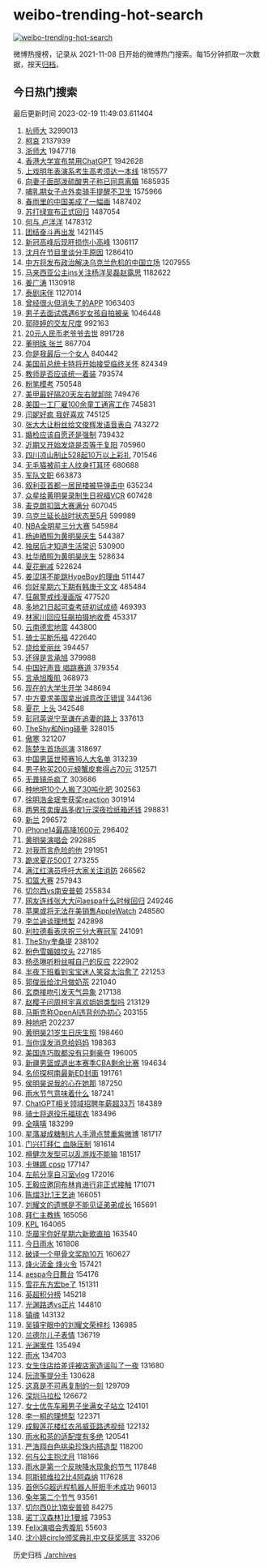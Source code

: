 # weibo-trending-hot-search

[![weibo-trending-hot-search](https://github.com/ameizi/weibo-trending-hot-search/actions/workflows/ci.yml/badge.svg)](https://github.com/ameizi/weibo-trending-hot-search/actions/workflows/ci.yml)

微博热搜榜，记录从 2021-11-08 日开始的微博热门搜索。每15分钟抓取一次数据，按天[归档](./archives)。

## 今日热门搜索

<!-- BEGIN --> 
最后更新时间 2023-02-19 11:49:03.611404 
1. [杭师大](https://s.weibo.com/weibo?q=%E6%9D%AD%E5%B8%88%E5%A4%A7&t=31&band_rank=5&Refer=top) 3299013
1. [柯哀](https://s.weibo.com/weibo?q=%E6%9F%AF%E5%93%80&t=31&band_rank=1&Refer=top) 2137939
1. [浙师大](https://s.weibo.com/weibo?q=%E6%B5%99%E5%B8%88%E5%A4%A7&t=31&band_rank=5&Refer=top) 1947718
1. [香港大学宣布禁用ChatGPT](https://s.weibo.com/weibo?q=%23%E9%A6%99%E6%B8%AF%E5%A4%A7%E5%AD%A6%E5%AE%A3%E5%B8%83%E7%A6%81%E7%94%A8ChatGPT%23&t=31&band_rank=50&Refer=top) 1942628
1. [上戏明年表演系考生高考须达一本线](https://s.weibo.com/weibo?q=%23%E4%B8%8A%E6%88%8F%E6%98%8E%E5%B9%B4%E8%A1%A8%E6%BC%94%E7%B3%BB%E8%80%83%E7%94%9F%E9%AB%98%E8%80%83%E9%A1%BB%E8%BE%BE%E4%B8%80%E6%9C%AC%E7%BA%BF%23&t=31&band_rank=14&Refer=top) 1815577
1. [向妻子面部泼硫酸男子称已同意离婚](https://s.weibo.com/weibo?q=%23%E5%90%91%E5%A6%BB%E5%AD%90%E9%9D%A2%E9%83%A8%E6%B3%BC%E7%A1%AB%E9%85%B8%E7%94%B7%E5%AD%90%E7%A7%B0%E5%B7%B2%E5%90%8C%E6%84%8F%E7%A6%BB%E5%A9%9A%23&t=31&band_rank=1&Refer=top) 1685935
1. [哺乳期女子点外卖骑手提醒不卫生](https://s.weibo.com/weibo?q=%23%E5%93%BA%E4%B9%B3%E6%9C%9F%E5%A5%B3%E5%AD%90%E7%82%B9%E5%A4%96%E5%8D%96%E9%AA%91%E6%89%8B%E6%8F%90%E9%86%92%E4%B8%8D%E5%8D%AB%E7%94%9F%23&t=31&band_rank=2&Refer=top) 1575966
1. [春雨里的中国美成了一幅画](https://s.weibo.com/weibo?q=%23%E6%98%A5%E9%9B%A8%E9%87%8C%E7%9A%84%E4%B8%AD%E5%9B%BD%E7%BE%8E%E6%88%90%E4%BA%86%E4%B8%80%E5%B9%85%E7%94%BB%23&t=31&band_rank=3&Refer=top) 1487402
1. [苏打绿宣布正式回归](https://s.weibo.com/weibo?q=%23%E8%8B%8F%E6%89%93%E7%BB%BF%E5%AE%A3%E5%B8%83%E6%AD%A3%E5%BC%8F%E5%9B%9E%E5%BD%92%23&t=31&band_rank=1&Refer=top) 1487054
1. [何与 卢洋洋](https://s.weibo.com/weibo?q=%E4%BD%95%E4%B8%8E%20%E5%8D%A2%E6%B4%8B%E6%B4%8B&t=31&band_rank=4&Refer=top) 1478312
1. [团结奋斗再出发](https://s.weibo.com/weibo?q=%23%E5%9B%A2%E7%BB%93%E5%A5%8B%E6%96%97%E5%86%8D%E5%87%BA%E5%8F%91%23&t=31&band_rank=3&Refer=top) 1421145
1. [新冠高峰后现肝损伤小高峰](https://s.weibo.com/weibo?q=%23%E6%96%B0%E5%86%A0%E9%AB%98%E5%B3%B0%E5%90%8E%E7%8E%B0%E8%82%9D%E6%8D%9F%E4%BC%A4%E5%B0%8F%E9%AB%98%E5%B3%B0%23&t=31&band_rank=14&Refer=top) 1306117
1. [沈月在节目里谈分手原因](https://s.weibo.com/weibo?q=%23%E6%B2%88%E6%9C%88%E5%9C%A8%E8%8A%82%E7%9B%AE%E9%87%8C%E8%B0%88%E5%88%86%E6%89%8B%E5%8E%9F%E5%9B%A0%23&t=31&band_rank=2&Refer=top) 1286410
1. [中方将发布政治解决乌克兰危机的中国立场](https://s.weibo.com/weibo?q=%23%E4%B8%AD%E6%96%B9%E5%B0%86%E5%8F%91%E5%B8%83%E6%94%BF%E6%B2%BB%E8%A7%A3%E5%86%B3%E4%B9%8C%E5%85%8B%E5%85%B0%E5%8D%B1%E6%9C%BA%E7%9A%84%E4%B8%AD%E5%9B%BD%E7%AB%8B%E5%9C%BA%23&t=31&band_rank=4&Refer=top) 1207955
1. [马来西亚公主ins关注杨洋吴磊赵露思](https://s.weibo.com/weibo?q=%23%E9%A9%AC%E6%9D%A5%E8%A5%BF%E4%BA%9A%E5%85%AC%E4%B8%BBins%E5%85%B3%E6%B3%A8%E6%9D%A8%E6%B4%8B%E5%90%B4%E7%A3%8A%E8%B5%B5%E9%9C%B2%E6%80%9D%23&t=31&band_rank=27&Refer=top) 1182622
1. [姜广涛](https://s.weibo.com/weibo?q=%E5%A7%9C%E5%B9%BF%E6%B6%9B&t=31&band_rank=19&Refer=top) 1130918
1. [泰剧床伴](https://s.weibo.com/weibo?q=%23%E6%B3%B0%E5%89%A7%E5%BA%8A%E4%BC%B4%23&t=31&band_rank=1&Refer=top) 1127014
1. [曾经很火但消失了的APP](https://s.weibo.com/weibo?q=%23%E6%9B%BE%E7%BB%8F%E5%BE%88%E7%81%AB%E4%BD%86%E6%B6%88%E5%A4%B1%E4%BA%86%E7%9A%84APP%23&t=31&band_rank=4&Refer=top) 1063403
1. [男子去面试偶遇6岁女孩自拍被亲](https://s.weibo.com/weibo?q=%23%E7%94%B7%E5%AD%90%E5%8E%BB%E9%9D%A2%E8%AF%95%E5%81%B6%E9%81%876%E5%B2%81%E5%A5%B3%E5%AD%A9%E8%87%AA%E6%8B%8D%E8%A2%AB%E4%BA%B2%23&t=31&band_rank=5&Refer=top) 1046448
1. [郭晓婷的交友尺度](https://s.weibo.com/weibo?q=%23%E9%83%AD%E6%99%93%E5%A9%B7%E7%9A%84%E4%BA%A4%E5%8F%8B%E5%B0%BA%E5%BA%A6%23&t=31&band_rank=9&Refer=top) 992163
1. [20元人民币老爷爷去世](https://s.weibo.com/weibo?q=%2320%E5%85%83%E4%BA%BA%E6%B0%91%E5%B8%81%E8%80%81%E7%88%B7%E7%88%B7%E5%8E%BB%E4%B8%96%23&t=31&band_rank=6&Refer=top) 891728
1. [董明珠 张兰](https://s.weibo.com/weibo?q=%E8%91%A3%E6%98%8E%E7%8F%A0%20%E5%BC%A0%E5%85%B0&t=31&band_rank=7&Refer=top) 867704
1. [你是我最后一个女人](https://s.weibo.com/weibo?q=%23%E4%BD%A0%E6%98%AF%E6%88%91%E6%9C%80%E5%90%8E%E4%B8%80%E4%B8%AA%E5%A5%B3%E4%BA%BA%23&t=31&band_rank=27&Refer=top) 840442
1. [美国前总统卡特将开始接受临终关怀](https://s.weibo.com/weibo?q=%23%E7%BE%8E%E5%9B%BD%E5%89%8D%E6%80%BB%E7%BB%9F%E5%8D%A1%E7%89%B9%E5%B0%86%E5%BC%80%E5%A7%8B%E6%8E%A5%E5%8F%97%E4%B8%B4%E7%BB%88%E5%85%B3%E6%80%80%23&t=31&band_rank=22&Refer=top) 824349
1. [教师是否应该统一着装](https://s.weibo.com/weibo?q=%23%E6%95%99%E5%B8%88%E6%98%AF%E5%90%A6%E5%BA%94%E8%AF%A5%E7%BB%9F%E4%B8%80%E7%9D%80%E8%A3%85%23&t=31&band_rank=8&Refer=top) 793574
1. [粉笔模考](https://s.weibo.com/weibo?q=%23%E7%B2%89%E7%AC%94%E6%A8%A1%E8%80%83%23&t=31&band_rank=14&Refer=top) 750548
1. [美甲最好隔20天左右就卸除](https://s.weibo.com/weibo?q=%23%E7%BE%8E%E7%94%B2%E6%9C%80%E5%A5%BD%E9%9A%9420%E5%A4%A9%E5%B7%A6%E5%8F%B3%E5%B0%B1%E5%8D%B8%E9%99%A4%23&t=31&band_rank=27&Refer=top) 749476
1. [美国一工厂雇100余童工通宵工作](https://s.weibo.com/weibo?q=%23%E7%BE%8E%E5%9B%BD%E4%B8%80%E5%B7%A5%E5%8E%82%E9%9B%87100%E4%BD%99%E7%AB%A5%E5%B7%A5%E9%80%9A%E5%AE%B5%E5%B7%A5%E4%BD%9C%23&t=31&band_rank=5&Refer=top) 745831
1. [闫妮好疯 我好喜欢](https://s.weibo.com/weibo?q=%E9%97%AB%E5%A6%AE%E5%A5%BD%E7%96%AF%20%E6%88%91%E5%A5%BD%E5%96%9C%E6%AC%A2&t=31&band_rank=9&Refer=top) 745125
1. [张大大让粉丝给文俊辉发语音表白](https://s.weibo.com/weibo?q=%23%E5%BC%A0%E5%A4%A7%E5%A4%A7%E8%AE%A9%E7%B2%89%E4%B8%9D%E7%BB%99%E6%96%87%E4%BF%8A%E8%BE%89%E5%8F%91%E8%AF%AD%E9%9F%B3%E8%A1%A8%E7%99%BD%23&t=31&band_rank=6&Refer=top) 743272
1. [婚检应该自愿还是强制](https://s.weibo.com/weibo?q=%23%E5%A9%9A%E6%A3%80%E5%BA%94%E8%AF%A5%E8%87%AA%E6%84%BF%E8%BF%98%E6%98%AF%E5%BC%BA%E5%88%B6%23&t=31&band_rank=10&Refer=top) 739432
1. [近期又开始发烧是否等于复阳](https://s.weibo.com/weibo?q=%23%E8%BF%91%E6%9C%9F%E5%8F%88%E5%BC%80%E5%A7%8B%E5%8F%91%E7%83%A7%E6%98%AF%E5%90%A6%E7%AD%89%E4%BA%8E%E5%A4%8D%E9%98%B3%23&t=31&band_rank=10&Refer=top) 705960
1. [四川凉山制止528起10万以上彩礼](https://s.weibo.com/weibo?q=%23%E5%9B%9B%E5%B7%9D%E5%87%89%E5%B1%B1%E5%88%B6%E6%AD%A2528%E8%B5%B710%E4%B8%87%E4%BB%A5%E4%B8%8A%E5%BD%A9%E7%A4%BC%23&t=31&band_rank=49&Refer=top) 701546
1. [无毛猫被前主人纹身打耳环](https://s.weibo.com/weibo?q=%23%E6%97%A0%E6%AF%9B%E7%8C%AB%E8%A2%AB%E5%89%8D%E4%B8%BB%E4%BA%BA%E7%BA%B9%E8%BA%AB%E6%89%93%E8%80%B3%E7%8E%AF%23&t=31&band_rank=11&Refer=top) 680688
1. [军队文职](https://s.weibo.com/weibo?q=%23%E5%86%9B%E9%98%9F%E6%96%87%E8%81%8C%23&t=31&band_rank=8&Refer=top) 663873
1. [叙利亚首都一居民楼被导弹击中](https://s.weibo.com/weibo?q=%23%E5%8F%99%E5%88%A9%E4%BA%9A%E9%A6%96%E9%83%BD%E4%B8%80%E5%B1%85%E6%B0%91%E6%A5%BC%E8%A2%AB%E5%AF%BC%E5%BC%B9%E5%87%BB%E4%B8%AD%23&t=31&band_rank=11&Refer=top) 635234
1. [众星给黄明昊录制生日祝福VCR](https://s.weibo.com/weibo?q=%23%E4%BC%97%E6%98%9F%E7%BB%99%E9%BB%84%E6%98%8E%E6%98%8A%E5%BD%95%E5%88%B6%E7%94%9F%E6%97%A5%E7%A5%9D%E7%A6%8FVCR%23&t=31&band_rank=12&Refer=top) 607428
1. [麦克朗扣篮大赛满分](https://s.weibo.com/weibo?q=%23%E9%BA%A6%E5%85%8B%E6%9C%97%E6%89%A3%E7%AF%AE%E5%A4%A7%E8%B5%9B%E6%BB%A1%E5%88%86%23&t=31&band_rank=21&Refer=top) 607045
1. [乌克兰延长战时状态至5月](https://s.weibo.com/weibo?q=%23%E4%B9%8C%E5%85%8B%E5%85%B0%E5%BB%B6%E9%95%BF%E6%88%98%E6%97%B6%E7%8A%B6%E6%80%81%E8%87%B35%E6%9C%88%23&t=31&band_rank=50&Refer=top) 599989
1. [NBA全明星三分大赛](https://s.weibo.com/weibo?q=%23NBA%E5%85%A8%E6%98%8E%E6%98%9F%E4%B8%89%E5%88%86%E5%A4%A7%E8%B5%9B%23&t=31&band_rank=15&Refer=top) 545984
1. [杨迪晒照为黄明昊庆生](https://s.weibo.com/weibo?q=%23%E6%9D%A8%E8%BF%AA%E6%99%92%E7%85%A7%E4%B8%BA%E9%BB%84%E6%98%8E%E6%98%8A%E5%BA%86%E7%94%9F%23&t=31&band_rank=11&Refer=top) 544387
1. [独居后才知道生活常识](https://s.weibo.com/weibo?q=%23%E7%8B%AC%E5%B1%85%E5%90%8E%E6%89%8D%E7%9F%A5%E9%81%93%E7%94%9F%E6%B4%BB%E5%B8%B8%E8%AF%86%23&t=31&band_rank=43&Refer=top) 530900
1. [杜华晒照为黄明昊庆生](https://s.weibo.com/weibo?q=%23%E6%9D%9C%E5%8D%8E%E6%99%92%E7%85%A7%E4%B8%BA%E9%BB%84%E6%98%8E%E6%98%8A%E5%BA%86%E7%94%9F%23&t=31&band_rank=18&Refer=top) 528634
1. [夏花删减](https://s.weibo.com/weibo?q=%E5%A4%8F%E8%8A%B1%E5%88%A0%E5%87%8F&t=31&band_rank=15&Refer=top) 522624
1. [姜涩琪不能跳HypeBoy的理由](https://s.weibo.com/weibo?q=%23%E5%A7%9C%E6%B6%A9%E7%90%AA%E4%B8%8D%E8%83%BD%E8%B7%B3HypeBoy%E7%9A%84%E7%90%86%E7%94%B1%23&t=31&band_rank=13&Refer=top) 511447
1. [你好星期六下期有韩庚于文文](https://s.weibo.com/weibo?q=%23%E4%BD%A0%E5%A5%BD%E6%98%9F%E6%9C%9F%E5%85%AD%E4%B8%8B%E6%9C%9F%E6%9C%89%E9%9F%A9%E5%BA%9A%E4%BA%8E%E6%96%87%E6%96%87%23&t=31&band_rank=19&Refer=top) 485484
1. [狂飙警戒线漫画版](https://s.weibo.com/weibo?q=%23%E7%8B%82%E9%A3%99%E8%AD%A6%E6%88%92%E7%BA%BF%E6%BC%AB%E7%94%BB%E7%89%88%23&t=31&band_rank=28&Refer=top) 477520
1. [多地21日起可查考研初试成绩](https://s.weibo.com/weibo?q=%23%E5%A4%9A%E5%9C%B021%E6%97%A5%E8%B5%B7%E5%8F%AF%E6%9F%A5%E8%80%83%E7%A0%94%E5%88%9D%E8%AF%95%E6%88%90%E7%BB%A9%23&t=31&band_rank=17&Refer=top) 469393
1. [林家川回应狂飙拍摄地收费](https://s.weibo.com/weibo?q=%23%E6%9E%97%E5%AE%B6%E5%B7%9D%E5%9B%9E%E5%BA%94%E7%8B%82%E9%A3%99%E6%8B%8D%E6%91%84%E5%9C%B0%E6%94%B6%E8%B4%B9%23&t=31&band_rank=14&Refer=top) 453317
1. [云南德宏地震](https://s.weibo.com/weibo?q=%E4%BA%91%E5%8D%97%E5%BE%B7%E5%AE%8F%E5%9C%B0%E9%9C%87&t=31&band_rank=18&Refer=top) 443800
1. [骑士买断乐福](https://s.weibo.com/weibo?q=%23%E9%AA%91%E5%A3%AB%E4%B9%B0%E6%96%AD%E4%B9%90%E7%A6%8F%23&t=31&band_rank=16&Refer=top) 422640
1. [烧给爱丽丝](https://s.weibo.com/weibo?q=%E7%83%A7%E7%BB%99%E7%88%B1%E4%B8%BD%E4%B8%9D&t=31&band_rank=19&Refer=top) 394457
1. [还得是言承旭](https://s.weibo.com/weibo?q=%E8%BF%98%E5%BE%97%E6%98%AF%E8%A8%80%E6%89%BF%E6%97%AD&t=31&band_rank=24&Refer=top) 379988
1. [中国好声音 唱跳赛道](https://s.weibo.com/weibo?q=%E4%B8%AD%E5%9B%BD%E5%A5%BD%E5%A3%B0%E9%9F%B3%20%E5%94%B1%E8%B7%B3%E8%B5%9B%E9%81%93&t=31&band_rank=44&Refer=top) 379354
1. [言承旭腹肌](https://s.weibo.com/weibo?q=%E8%A8%80%E6%89%BF%E6%97%AD%E8%85%B9%E8%82%8C&t=31&band_rank=31&Refer=top) 368973
1. [现在的大学生开学](https://s.weibo.com/weibo?q=%23%E7%8E%B0%E5%9C%A8%E7%9A%84%E5%A4%A7%E5%AD%A6%E7%94%9F%E5%BC%80%E5%AD%A6%23&t=31&band_rank=34&Refer=top) 348694
1. [中方要求美国拿出诚意改正错误](https://s.weibo.com/weibo?q=%23%E4%B8%AD%E6%96%B9%E8%A6%81%E6%B1%82%E7%BE%8E%E5%9B%BD%E6%8B%BF%E5%87%BA%E8%AF%9A%E6%84%8F%E6%94%B9%E6%AD%A3%E9%94%99%E8%AF%AF%23&t=31&band_rank=39&Refer=top) 344136
1. [夏花 上头](https://s.weibo.com/weibo?q=%E5%A4%8F%E8%8A%B1%20%E4%B8%8A%E5%A4%B4&t=31&band_rank=21&Refer=top) 342548
1. [彭冠英说宁至谦在追妻的路上](https://s.weibo.com/weibo?q=%23%E5%BD%AD%E5%86%A0%E8%8B%B1%E8%AF%B4%E5%AE%81%E8%87%B3%E8%B0%A6%E5%9C%A8%E8%BF%BD%E5%A6%BB%E7%9A%84%E8%B7%AF%E4%B8%8A%23&t=31&band_rank=25&Refer=top) 337613
1. [TheShy和Ning碰拳](https://s.weibo.com/weibo?q=%23TheShy%E5%92%8CNing%E7%A2%B0%E6%8B%B3%23&t=31&band_rank=26&Refer=top) 328015
1. [傲寒](https://s.weibo.com/weibo?q=%E5%82%B2%E5%AF%92&t=31&band_rank=15&Refer=top) 321207
1. [陈楚生首场巡演](https://s.weibo.com/weibo?q=%E9%99%88%E6%A5%9A%E7%94%9F%E9%A6%96%E5%9C%BA%E5%B7%A1%E6%BC%94&t=31&band_rank=16&Refer=top) 318697
1. [中国男篮世预赛16人大名单](https://s.weibo.com/weibo?q=%23%E4%B8%AD%E5%9B%BD%E7%94%B7%E7%AF%AE%E4%B8%96%E9%A2%84%E8%B5%9B16%E4%BA%BA%E5%A4%A7%E5%90%8D%E5%8D%95%23&t=31&band_rank=25&Refer=top) 313239
1. [男子称买200元螃蟹皮套得占70元](https://s.weibo.com/weibo?q=%23%E7%94%B7%E5%AD%90%E7%A7%B0%E4%B9%B0200%E5%85%83%E8%9E%83%E8%9F%B9%E7%9A%AE%E5%A5%97%E5%BE%97%E5%8D%A070%E5%85%83%23&t=31&band_rank=31&Refer=top) 312571
1. [无畏镜杀疯了](https://s.weibo.com/weibo?q=%23%E6%97%A0%E7%95%8F%E9%95%9C%E6%9D%80%E7%96%AF%E4%BA%86%23&t=31&band_rank=17&Refer=top) 303686
1. [种地吧10个人搬了30吨化肥](https://s.weibo.com/weibo?q=%23%E7%A7%8D%E5%9C%B0%E5%90%A710%E4%B8%AA%E4%BA%BA%E6%90%AC%E4%BA%8630%E5%90%A8%E5%8C%96%E8%82%A5%23&t=31&band_rank=18&Refer=top) 302563
1. [徐明浩金珉奎获奖reaction](https://s.weibo.com/weibo?q=%23%E5%BE%90%E6%98%8E%E6%B5%A9%E9%87%91%E7%8F%89%E5%A5%8E%E8%8E%B7%E5%A5%96reaction%23&t=31&band_rank=19&Refer=top) 301914
1. [两男孩卖废品多收1元深夜捡纸箱还钱](https://s.weibo.com/weibo?q=%23%E4%B8%A4%E7%94%B7%E5%AD%A9%E5%8D%96%E5%BA%9F%E5%93%81%E5%A4%9A%E6%94%B61%E5%85%83%E6%B7%B1%E5%A4%9C%E6%8D%A1%E7%BA%B8%E7%AE%B1%E8%BF%98%E9%92%B1%23&t=31&band_rank=26&Refer=top) 298831
1. [新兰](https://s.weibo.com/weibo?q=%E6%96%B0%E5%85%B0&t=31&band_rank=20&Refer=top) 296572
1. [iPhone14最高降1600元](https://s.weibo.com/weibo?q=%23iPhone14%E6%9C%80%E9%AB%98%E9%99%8D1600%E5%85%83%23&t=31&band_rank=21&Refer=top) 296402
1. [黄明昊演唱会](https://s.weibo.com/weibo?q=%E9%BB%84%E6%98%8E%E6%98%8A%E6%BC%94%E5%94%B1%E4%BC%9A&t=31&band_rank=22&Refer=top) 292885
1. [对我而言危险的他](https://s.weibo.com/weibo?q=%23%E5%AF%B9%E6%88%91%E8%80%8C%E8%A8%80%E5%8D%B1%E9%99%A9%E7%9A%84%E4%BB%96%23&t=31&band_rank=21&Refer=top) 291951
1. [跪求夏花500T](https://s.weibo.com/weibo?q=%E8%B7%AA%E6%B1%82%E5%A4%8F%E8%8A%B1500T&t=31&band_rank=26&Refer=top) 273255
1. [满江红演员呼吁大家关注消防](https://s.weibo.com/weibo?q=%23%E6%BB%A1%E6%B1%9F%E7%BA%A2%E6%BC%94%E5%91%98%E5%91%BC%E5%90%81%E5%A4%A7%E5%AE%B6%E5%85%B3%E6%B3%A8%E6%B6%88%E9%98%B2%23&t=31&band_rank=32&Refer=top) 266562
1. [扣篮大赛](https://s.weibo.com/weibo?q=%E6%89%A3%E7%AF%AE%E5%A4%A7%E8%B5%9B&t=31&band_rank=30&Refer=top) 257943
1. [切尔西vs南安普顿](https://s.weibo.com/weibo?q=%23%E5%88%87%E5%B0%94%E8%A5%BFvs%E5%8D%97%E5%AE%89%E6%99%AE%E9%A1%BF%23&t=31&band_rank=41&Refer=top) 255834
1. [网友连线张大大问aespa什么时候回归](https://s.weibo.com/weibo?q=%23%E7%BD%91%E5%8F%8B%E8%BF%9E%E7%BA%BF%E5%BC%A0%E5%A4%A7%E5%A4%A7%E9%97%AEaespa%E4%BB%80%E4%B9%88%E6%97%B6%E5%80%99%E5%9B%9E%E5%BD%92%23&t=31&band_rank=29&Refer=top) 249246
1. [苹果或将无法在美销售AppleWatch](https://s.weibo.com/weibo?q=%23%E8%8B%B9%E6%9E%9C%E6%88%96%E5%B0%86%E6%97%A0%E6%B3%95%E5%9C%A8%E7%BE%8E%E9%94%80%E5%94%AEAppleWatch%23&t=31&band_rank=23&Refer=top) 248580
1. [李兰迪谈理想型](https://s.weibo.com/weibo?q=%23%E6%9D%8E%E5%85%B0%E8%BF%AA%E8%B0%88%E7%90%86%E6%83%B3%E5%9E%8B%23&t=31&band_rank=43&Refer=top) 242898
1. [利拉德看表庆祝三分大赛冠军](https://s.weibo.com/weibo?q=%23%E5%88%A9%E6%8B%89%E5%BE%B7%E7%9C%8B%E8%A1%A8%E5%BA%86%E7%A5%9D%E4%B8%89%E5%88%86%E5%A4%A7%E8%B5%9B%E5%86%A0%E5%86%9B%23&t=31&band_rank=35&Refer=top) 241091
1. [TheShy奎桑提](https://s.weibo.com/weibo?q=%23TheShy%E5%A5%8E%E6%A1%91%E6%8F%90%23&t=31&band_rank=24&Refer=top) 238102
1. [粉色雪媚娘坟头](https://s.weibo.com/weibo?q=%23%E7%B2%89%E8%89%B2%E9%9B%AA%E5%AA%9A%E5%A8%98%E5%9D%9F%E5%A4%B4%23&t=31&band_rank=25&Refer=top) 227185
1. [杨丞琳听粉丝喊自己的反应](https://s.weibo.com/weibo?q=%23%E6%9D%A8%E4%B8%9E%E7%90%B3%E5%90%AC%E7%B2%89%E4%B8%9D%E5%96%8A%E8%87%AA%E5%B7%B1%E7%9A%84%E5%8F%8D%E5%BA%94%23&t=31&band_rank=30&Refer=top) 222902
1. [半夜下班看到宝宝迷人笑容太治愈了](https://s.weibo.com/weibo?q=%23%E5%8D%8A%E5%A4%9C%E4%B8%8B%E7%8F%AD%E7%9C%8B%E5%88%B0%E5%AE%9D%E5%AE%9D%E8%BF%B7%E4%BA%BA%E7%AC%91%E5%AE%B9%E5%A4%AA%E6%B2%BB%E6%84%88%E4%BA%86%23&t=31&band_rank=36&Refer=top) 221253
1. [郭俊辰给沈月做奶茶](https://s.weibo.com/weibo?q=%23%E9%83%AD%E4%BF%8A%E8%BE%B0%E7%BB%99%E6%B2%88%E6%9C%88%E5%81%9A%E5%A5%B6%E8%8C%B6%23&t=31&band_rank=27&Refer=top) 221040
1. [玄商接吻引发天气异象](https://s.weibo.com/weibo?q=%23%E7%8E%84%E5%95%86%E6%8E%A5%E5%90%BB%E5%BC%95%E5%8F%91%E5%A4%A9%E6%B0%94%E5%BC%82%E8%B1%A1%23&t=31&band_rank=28&Refer=top) 217138
1. [赵樱子问周柯宇喜欢姐姐类型吗](https://s.weibo.com/weibo?q=%23%E8%B5%B5%E6%A8%B1%E5%AD%90%E9%97%AE%E5%91%A8%E6%9F%AF%E5%AE%87%E5%96%9C%E6%AC%A2%E5%A7%90%E5%A7%90%E7%B1%BB%E5%9E%8B%E5%90%97%23&t=31&band_rank=41&Refer=top) 213129
1. [马斯克称OpenAI违背创办初心](https://s.weibo.com/weibo?q=%23%E9%A9%AC%E6%96%AF%E5%85%8B%E7%A7%B0OpenAI%E8%BF%9D%E8%83%8C%E5%88%9B%E5%8A%9E%E5%88%9D%E5%BF%83%23&t=31&band_rank=33&Refer=top) 203155
1. [种地吧](https://s.weibo.com/weibo?q=%E7%A7%8D%E5%9C%B0%E5%90%A7&t=31&band_rank=39&Refer=top) 202237
1. [黄明昊21岁生日庆生照](https://s.weibo.com/weibo?q=%23%E9%BB%84%E6%98%8E%E6%98%8A21%E5%B2%81%E7%94%9F%E6%97%A5%E5%BA%86%E7%94%9F%E7%85%A7%23&t=31&band_rank=38&Refer=top) 198460
1. [当你误发消息给妈妈](https://s.weibo.com/weibo?q=%23%E5%BD%93%E4%BD%A0%E8%AF%AF%E5%8F%91%E6%B6%88%E6%81%AF%E7%BB%99%E5%A6%88%E5%A6%88%23&t=31&band_rank=29&Refer=top) 198363
1. [美国连巧取都没有只剩豪夺](https://s.weibo.com/weibo?q=%23%E7%BE%8E%E5%9B%BD%E8%BF%9E%E5%B7%A7%E5%8F%96%E9%83%BD%E6%B2%A1%E6%9C%89%E5%8F%AA%E5%89%A9%E8%B1%AA%E5%A4%BA%23&t=31&band_rank=30&Refer=top) 196005
1. [新疆男篮或退出本赛季CBA剩余比赛](https://s.weibo.com/weibo?q=%23%E6%96%B0%E7%96%86%E7%94%B7%E7%AF%AE%E6%88%96%E9%80%80%E5%87%BA%E6%9C%AC%E8%B5%9B%E5%AD%A3CBA%E5%89%A9%E4%BD%99%E6%AF%94%E8%B5%9B%23&t=31&band_rank=31&Refer=top) 194634
1. [名侦探柯南最新ED封面](https://s.weibo.com/weibo?q=%23%E5%90%8D%E4%BE%A6%E6%8E%A2%E6%9F%AF%E5%8D%97%E6%9C%80%E6%96%B0ED%E5%B0%81%E9%9D%A2%23&t=31&band_rank=32&Refer=top) 191761
1. [侯明昊说我的心在她那](https://s.weibo.com/weibo?q=%23%E4%BE%AF%E6%98%8E%E6%98%8A%E8%AF%B4%E6%88%91%E7%9A%84%E5%BF%83%E5%9C%A8%E5%A5%B9%E9%82%A3%23&t=31&band_rank=36&Refer=top) 187250
1. [雨水节气意味着什么](https://s.weibo.com/weibo?q=%23%E9%9B%A8%E6%B0%B4%E8%8A%82%E6%B0%94%E6%84%8F%E5%91%B3%E7%9D%80%E4%BB%80%E4%B9%88%23&t=31&band_rank=32&Refer=top) 187241
1. [ChatGPT相关领域招聘年薪超33万](https://s.weibo.com/weibo?q=%23ChatGPT%E7%9B%B8%E5%85%B3%E9%A2%86%E5%9F%9F%E6%8B%9B%E8%81%98%E5%B9%B4%E8%96%AA%E8%B6%8533%E4%B8%87%23&t=31&band_rank=37&Refer=top) 184389
1. [骑士将退役乐福球衣](https://s.weibo.com/weibo?q=%23%E9%AA%91%E5%A3%AB%E5%B0%86%E9%80%80%E5%BD%B9%E4%B9%90%E7%A6%8F%E7%90%83%E8%A1%A3%23&t=31&band_rank=33&Refer=top) 183496
1. [全嘻嘻](https://s.weibo.com/weibo?q=%E5%85%A8%E5%98%BB%E5%98%BB&t=31&band_rank=33&Refer=top) 183299
1. [星落凝成糖制片人手滑点赞重紫微博](https://s.weibo.com/weibo?q=%23%E6%98%9F%E8%90%BD%E5%87%9D%E6%88%90%E7%B3%96%E5%88%B6%E7%89%87%E4%BA%BA%E6%89%8B%E6%BB%91%E7%82%B9%E8%B5%9E%E9%87%8D%E7%B4%AB%E5%BE%AE%E5%8D%9A%23&t=31&band_rank=49&Refer=top) 181717
1. [门兴打拜仁 血脉压制](https://s.weibo.com/weibo?q=%E9%97%A8%E5%85%B4%E6%89%93%E6%8B%9C%E4%BB%81%20%E8%A1%80%E8%84%89%E5%8E%8B%E5%88%B6&t=31&band_rank=34&Refer=top) 181614
1. [檀健次发型可以乱游戏不能输](https://s.weibo.com/weibo?q=%23%E6%AA%80%E5%81%A5%E6%AC%A1%E5%8F%91%E5%9E%8B%E5%8F%AF%E4%BB%A5%E4%B9%B1%E6%B8%B8%E6%88%8F%E4%B8%8D%E8%83%BD%E8%BE%93%23&t=31&band_rank=38&Refer=top) 181517
1. [卡琳娜 cpsp](https://s.weibo.com/weibo?q=%E5%8D%A1%E7%90%B3%E5%A8%9C%20cpsp&t=31&band_rank=34&Refer=top) 177147
1. [左航分享自习室vlog](https://s.weibo.com/weibo?q=%23%E5%B7%A6%E8%88%AA%E5%88%86%E4%BA%AB%E8%87%AA%E4%B9%A0%E5%AE%A4vlog%23&t=31&band_rank=42&Refer=top) 172016
1. [王毅应邀同布林肯进行非正式接触](https://s.weibo.com/weibo?q=%23%E7%8E%8B%E6%AF%85%E5%BA%94%E9%82%80%E5%90%8C%E5%B8%83%E6%9E%97%E8%82%AF%E8%BF%9B%E8%A1%8C%E9%9D%9E%E6%AD%A3%E5%BC%8F%E6%8E%A5%E8%A7%A6%23&t=31&band_rank=40&Refer=top) 171071
1. [陈熠3比1王艺迪](https://s.weibo.com/weibo?q=%23%E9%99%88%E7%86%A03%E6%AF%941%E7%8E%8B%E8%89%BA%E8%BF%AA%23&t=31&band_rank=50&Refer=top) 166051
1. [刘耀文的遗憾是不能见证弟弟成长](https://s.weibo.com/weibo?q=%23%E5%88%98%E8%80%80%E6%96%87%E7%9A%84%E9%81%97%E6%86%BE%E6%98%AF%E4%B8%8D%E8%83%BD%E8%A7%81%E8%AF%81%E5%BC%9F%E5%BC%9F%E6%88%90%E9%95%BF%23&t=31&band_rank=35&Refer=top) 165691
1. [拜仁主教练](https://s.weibo.com/weibo?q=%E6%8B%9C%E4%BB%81%E4%B8%BB%E6%95%99%E7%BB%83&t=31&band_rank=36&Refer=top) 165056
1. [KPL](https://s.weibo.com/weibo?q=KPL&t=31&band_rank=36&Refer=top) 164065
1. [华晨宇你好星期六新歌直拍](https://s.weibo.com/weibo?q=%23%E5%8D%8E%E6%99%A8%E5%AE%87%E4%BD%A0%E5%A5%BD%E6%98%9F%E6%9C%9F%E5%85%AD%E6%96%B0%E6%AD%8C%E7%9B%B4%E6%8B%8D%23&t=31&band_rank=25&Refer=top) 163540
1. [今日雨水](https://s.weibo.com/weibo?q=%23%E4%BB%8A%E6%97%A5%E9%9B%A8%E6%B0%B4%23&t=31&band_rank=23&Refer=top) 161808
1. [破译一个甲骨文奖励10万](https://s.weibo.com/weibo?q=%23%E7%A0%B4%E8%AF%91%E4%B8%80%E4%B8%AA%E7%94%B2%E9%AA%A8%E6%96%87%E5%A5%96%E5%8A%B110%E4%B8%87%23&t=31&band_rank=37&Refer=top) 160627
1. [烽火流金 烽火令](https://s.weibo.com/weibo?q=%E7%83%BD%E7%81%AB%E6%B5%81%E9%87%91%20%E7%83%BD%E7%81%AB%E4%BB%A4&t=31&band_rank=38&Refer=top) 157421
1. [aespa今日舞台](https://s.weibo.com/weibo?q=%23aespa%E4%BB%8A%E6%97%A5%E8%88%9E%E5%8F%B0%23&t=31&band_rank=39&Refer=top) 154176
1. [雪花东方宏be了](https://s.weibo.com/weibo?q=%23%E9%9B%AA%E8%8A%B1%E4%B8%9C%E6%96%B9%E5%AE%8Fbe%E4%BA%86%23&t=31&band_rank=40&Refer=top) 151311
1. [英超积分榜](https://s.weibo.com/weibo?q=%E8%8B%B1%E8%B6%85%E7%A7%AF%E5%88%86%E6%A6%9C&t=31&band_rank=24&Refer=top) 145218
1. [光渊路透vs正片](https://s.weibo.com/weibo?q=%23%E5%85%89%E6%B8%8A%E8%B7%AF%E9%80%8Fvs%E6%AD%A3%E7%89%87%23&t=31&band_rank=40&Refer=top) 144810
1. [镇魂](https://s.weibo.com/weibo?q=%E9%95%87%E9%AD%82&t=31&band_rank=42&Refer=top) 143132
1. [吴镇宇眼中的刘耀文荣梓杉](https://s.weibo.com/weibo?q=%23%E5%90%B4%E9%95%87%E5%AE%87%E7%9C%BC%E4%B8%AD%E7%9A%84%E5%88%98%E8%80%80%E6%96%87%E8%8D%A3%E6%A2%93%E6%9D%89%23&t=31&band_rank=45&Refer=top) 136985
1. [兰德尔儿子表情](https://s.weibo.com/weibo?q=%23%E5%85%B0%E5%BE%B7%E5%B0%94%E5%84%BF%E5%AD%90%E8%A1%A8%E6%83%85%23&t=31&band_rank=50&Refer=top) 136719
1. [光渊案件](https://s.weibo.com/weibo?q=%23%E5%85%89%E6%B8%8A%E6%A1%88%E4%BB%B6%23&t=31&band_rank=44&Refer=top) 135494
1. [雨水](https://s.weibo.com/weibo?q=%23%E9%9B%A8%E6%B0%B4%23&t=31&band_rank=46&Refer=top) 134703
1. [女生住店给差评被店家造谣叫了一夜](https://s.weibo.com/weibo?q=%23%E5%A5%B3%E7%94%9F%E4%BD%8F%E5%BA%97%E7%BB%99%E5%B7%AE%E8%AF%84%E8%A2%AB%E5%BA%97%E5%AE%B6%E9%80%A0%E8%B0%A3%E5%8F%AB%E4%BA%86%E4%B8%80%E5%A4%9C%23&t=31&band_rank=44&Refer=top) 131680
1. [阮流筝提分手](https://s.weibo.com/weibo?q=%23%E9%98%AE%E6%B5%81%E7%AD%9D%E6%8F%90%E5%88%86%E6%89%8B%23&t=31&band_rank=45&Refer=top) 130628
1. [这真是不可再复制的一刻](https://s.weibo.com/weibo?q=%23%E8%BF%99%E7%9C%9F%E6%98%AF%E4%B8%8D%E5%8F%AF%E5%86%8D%E5%A4%8D%E5%88%B6%E7%9A%84%E4%B8%80%E5%88%BB%23&t=31&band_rank=27&Refer=top) 129709
1. [深圳马拉松](https://s.weibo.com/weibo?q=%23%E6%B7%B1%E5%9C%B3%E9%A9%AC%E6%8B%89%E6%9D%BE%23&t=31&band_rank=48&Refer=top) 126672
1. [女士优先车厢男子坐满女子站立](https://s.weibo.com/weibo?q=%23%E5%A5%B3%E5%A3%AB%E4%BC%98%E5%85%88%E8%BD%A6%E5%8E%A2%E7%94%B7%E5%AD%90%E5%9D%90%E6%BB%A1%E5%A5%B3%E5%AD%90%E7%AB%99%E7%AB%8B%23&t=31&band_rank=46&Refer=top) 124101
1. [李一桐的理想型](https://s.weibo.com/weibo?q=%23%E6%9D%8E%E4%B8%80%E6%A1%90%E7%9A%84%E7%90%86%E6%83%B3%E5%9E%8B%23&t=31&band_rank=47&Refer=top) 122371
1. [成毅莲花楼红衣吊威亚路透视频](https://s.weibo.com/weibo?q=%23%E6%88%90%E6%AF%85%E8%8E%B2%E8%8A%B1%E6%A5%BC%E7%BA%A2%E8%A1%A3%E5%90%8A%E5%A8%81%E4%BA%9A%E8%B7%AF%E9%80%8F%E8%A7%86%E9%A2%91%23&t=31&band_rank=38&Refer=top) 122132
1. [雨水和茶的适配度有多绝](https://s.weibo.com/weibo?q=%23%E9%9B%A8%E6%B0%B4%E5%92%8C%E8%8C%B6%E7%9A%84%E9%80%82%E9%85%8D%E5%BA%A6%E6%9C%89%E5%A4%9A%E7%BB%9D%23&t=31&band_rank=49&Refer=top) 120541
1. [严浩翔白色挑染珍珠内搭造型](https://s.weibo.com/weibo?q=%23%E4%B8%A5%E6%B5%A9%E7%BF%94%E7%99%BD%E8%89%B2%E6%8C%91%E6%9F%93%E7%8F%8D%E7%8F%A0%E5%86%85%E6%90%AD%E9%80%A0%E5%9E%8B%23&t=31&band_rank=48&Refer=top) 118200
1. [何与公主抱沈月](https://s.weibo.com/weibo?q=%23%E4%BD%95%E4%B8%8E%E5%85%AC%E4%B8%BB%E6%8A%B1%E6%B2%88%E6%9C%88%23&t=31&band_rank=36&Refer=top) 118166
1. [雨水是第一个反映降水现象的节气](https://s.weibo.com/weibo?q=%23%E9%9B%A8%E6%B0%B4%E6%98%AF%E7%AC%AC%E4%B8%80%E4%B8%AA%E5%8F%8D%E6%98%A0%E9%99%8D%E6%B0%B4%E7%8E%B0%E8%B1%A1%E7%9A%84%E8%8A%82%E6%B0%94%23&t=31&band_rank=49&Refer=top) 117848
1. [阿斯顿维拉2比4阿森纳](https://s.weibo.com/weibo?q=%23%E9%98%BF%E6%96%AF%E9%A1%BF%E7%BB%B4%E6%8B%892%E6%AF%944%E9%98%BF%E6%A3%AE%E7%BA%B3%23&t=31&band_rank=49&Refer=top) 117628
1. [首例5G超远程机器人肝胆手术成功](https://s.weibo.com/weibo?q=%23%E9%A6%96%E4%BE%8B5G%E8%B6%85%E8%BF%9C%E7%A8%8B%E6%9C%BA%E5%99%A8%E4%BA%BA%E8%82%9D%E8%83%86%E6%89%8B%E6%9C%AF%E6%88%90%E5%8A%9F%23&t=31&band_rank=50&Refer=top) 96013
1. [兔年第二个节气](https://s.weibo.com/weibo?q=%23%E5%85%94%E5%B9%B4%E7%AC%AC%E4%BA%8C%E4%B8%AA%E8%8A%82%E6%B0%94%23&t=31&band_rank=29&Refer=top) 93561
1. [切尔西0比1南安普顿](https://s.weibo.com/weibo?q=%23%E5%88%87%E5%B0%94%E8%A5%BF0%E6%AF%941%E5%8D%97%E5%AE%89%E6%99%AE%E9%A1%BF%23&t=31&band_rank=34&Refer=top) 84275
1. [诺丁汉森林1比1曼城](https://s.weibo.com/weibo?q=%23%E8%AF%BA%E4%B8%81%E6%B1%89%E6%A3%AE%E6%9E%971%E6%AF%941%E6%9B%BC%E5%9F%8E%23&t=31&band_rank=32&Refer=top) 73953
1. [Felix演唱会秀腹肌](https://s.weibo.com/weibo?q=%23Felix%E6%BC%94%E5%94%B1%E4%BC%9A%E7%A7%80%E8%85%B9%E8%82%8C%23&t=31&band_rank=34&Refer=top) 55603
1. [沈小婷circle颁奖典礼中文获奖感言](https://s.weibo.com/weibo?q=%23%E6%B2%88%E5%B0%8F%E5%A9%B7circle%E9%A2%81%E5%A5%96%E5%85%B8%E7%A4%BC%E4%B8%AD%E6%96%87%E8%8E%B7%E5%A5%96%E6%84%9F%E8%A8%80%23&t=31&band_rank=50&Refer=top) 33206
<!-- END -->

历史归档 [./archives](./archives)

